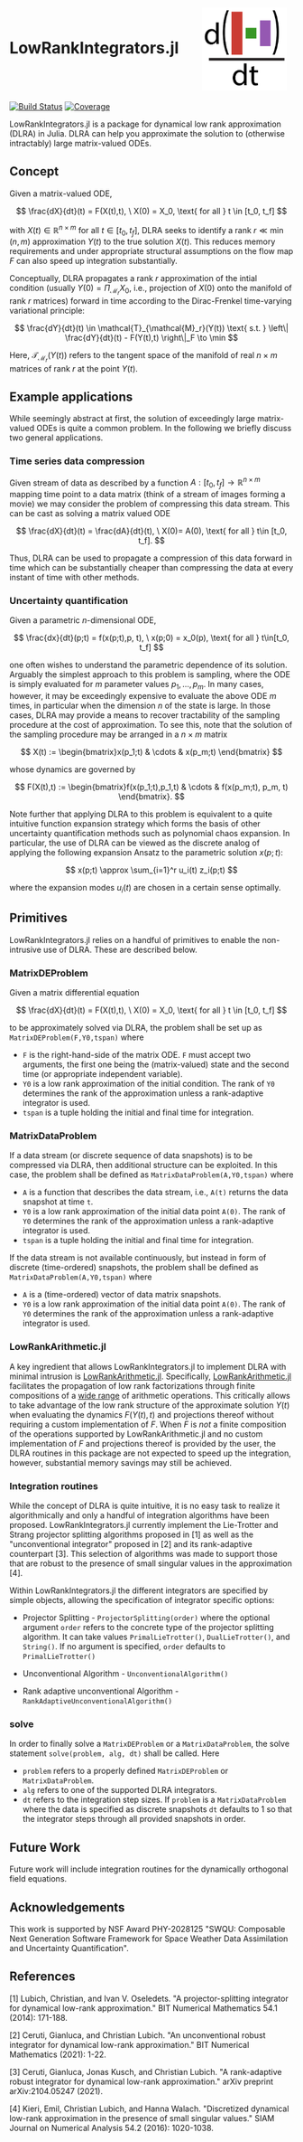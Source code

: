 # LowRankIntegrators.jl &emsp; <img align = center src = "docs/assets/lowrankintegrators_logo.png" alt = "logo" width = 150/>

[![Build Status](https://github.com/FHoltorf/LowRankIntegrators.jl/actions/workflows/CI.yml/badge.svg?branch=main)](https://github.com/FHoltorf/LowRankIntegrators.jl/actions/workflows/CI.yml?query=branch%3Amain)
[![Coverage](https://codecov.io/gh/FHoltorf/LowRankIntegrators.jl/branch/main/graph/badge.svg)](https://codecov.io/gh/FHoltorf/LowRankIntegrators.jl)

LowRankIntegrators.jl is a package for dynamical low rank approximation (DLRA) in Julia. DLRA can help you approximate the solution to (otherwise intractably) large matrix-valued ODEs. 

## Concept
Given a matrix-valued ODE, 

$$
    \frac{dX}{dt}(t) = F(X(t),t), \ X(0) = X_0, \text{ for all } t \in [t_0, t_f]
$$

with $X(t) \in \mathbb{R}^{n\times m}$ for all $t \in [t_0,t_f]$, DLRA seeks to identify a rank $r \ll \min(n,m)$ approximation $Y(t)$ to the true solution $X(t)$. This reduces memory requirements and under appropriate structural assumptions on the flow map $F$ can also speed up integration substantially. 

Conceptually, DLRA propagates a rank $r$ approximation of the intial condition (usually $Y(0) = \Pi_{\mathcal{M}_r} X_0$, i.e., projection of $X(0)$ onto the manifold of rank $r$ matrices) forward in time according to the Dirac-Frenkel time-varying variational principle:

$$
    \frac{dY}{dt}(t) \in \mathcal{T}_{\mathcal{M}_r}(Y(t)) \text{ s.t. } \left\| \frac{dY}{dt}(t) - F(Y(t),t) \right\|_F \to \min
$$

Here, $\mathcal{T}_{\mathcal{M}_r}(Y(t))$ refers to the tangent space of the manifold of real $n\times m$ matrices of rank $r$ at the point $Y(t)$. 

## Example applications
While seemingly abstract at first, the solution of exceedingly large matrix-valued ODEs is quite a common problem. In the following we briefly discuss two general applications. 

### Time series data compression
Given stream of data as described by a function $A:[t_0,t_f] \to \mathbb{R}^{n\times m}$ mapping time point to a data matrix (think of a stream of images forming a movie) we may consider the problem of compressing this data stream. This can be cast as solving a matrix valued ODE 

$$
\frac{dX}{dt}(t) = \frac{dA}{dt}(t), \ X(0)= A(0), \text{ for all } t\in [t_0, t_f].
$$

Thus, DLRA can be used to propagate a compression of this data forward in time which can be substantially cheaper than compressing the data at every instant of time with other methods.  

### Uncertainty quantification
Given a parametric $n$-dimensional ODE,

$$
 \frac{dx}{dt}(p;t) = f(x(p;t),p, t), \ x(p;0) = x_0(p), \text{ for all } t\in[t_0, t_f]
$$

one often wishes to understand the parametric dependence of its solution. Arguably the simplest approach to this problem is sampling, where the ODE is simply evaluated for $m$ parameter values $p_1, \dots, p_m$. In many cases, however, it may be exceedingly expensive to evaluate the above ODE $m$ times, in particular when the dimension $n$ of the state is large. In those cases, DLRA may provide a means to recover tractability of the sampling procedure at the cost of approximation. To see this, note that the solution of the sampling procedure may be arranged in a $n\times m$ matrix

$$
X(t) := \begin{bmatrix}x(p_1;t) & \cdots & x(p_m;t) \end{bmatrix}
$$

whose dynamics are governed by

$$
F(X(t),t) := \begin{bmatrix}f(x(p_1;t),p_1,t) & \cdots & f(x(p_m;t), p_m, t) \end{bmatrix}.
$$

Note further that applying DLRA to this problem is equivalent to a quite intuitive function expansion strategy which forms the basis of other uncertainty quantification methods such as polynomial chaos expansion. In particular, the use of DLRA can be viewed as the discrete analog of applying the following expansion Ansatz to the parametric solution $x(p;t)$:

$$
    x(p;t) \approx \sum_{i=1}^r u_i(t) z_i(p;t)
$$

where the expansion modes $u_i(t)$ are chosen in a certain sense optimally. 

## Primitives
LowRankIntegrators.jl relies on a handful of primitives to enable the non-intrusive use of DLRA. These are described below.

### MatrixDEProblem
Given a matrix differential equation

$$
    \frac{dX}{dt}(t) = F(X(t),t), \ X(0) = X_0, \text{ for all } t \in [t_0, t_f]
$$

to be approximately solved via DLRA, the problem shall be set up as `MatrixDEProblem(F,Y0,tspan)` where

* `F` is the right-hand-side of the matrix ODE. `F` must accept two arguments, the first one being the (matrix-valued) state and the second time (or appropriate independent variable). 
* `Y0` is a low rank approximation of the initial condition. The rank of `Y0` determines the rank of the approximation unless a rank-adaptive integrator is used.
* `tspan` is a tuple holding the initial and final time for integration.

### MatrixDataProblem
If a data stream (or discrete sequence of data snapshots) is to be compressed via DLRA, then additional structure can be exploited. In this case, the problem shall be defined as `MatrixDataProblem(A,Y0,tspan)` where

* `A` is a function that describes the data stream, i.e., `A(t)` returns the data snapshot at time `t`. 
* `Y0` is a low rank approximation of the initial data point `A(0)`. The rank of `Y0` determines the rank of the approximation unless a rank-adaptive integrator is used.
* `tspan` is a tuple holding the initial and final time for integration.

If the data stream is not available continuously, but instead in form of discrete (time-ordered) snapshots, the problem shall be defined as `MatrixDataProblem(A,Y0,tspan)` where

* `A` is a (time-ordered) vector of data matrix snapshots.
* `Y0` is a low rank approximation of the initial data point `A(0)`. The rank of `Y0` determines the rank of the approximation unless a rank-adaptive integrator is used.


### LowRankArithmetic.jl
A key ingredient that allows LowRankIntegrators.jl to implement DLRA with minimal intrusion is [LowRankArithmetic.jl](https://github.com/FHoltorf/LowRankArithmetic.jl). Specifically, [LowRankArithmetic.jl](https://github.com/FHoltorf/LowRankArithmetic.jl) facilitates the propagation of low rank factorizations through finite compositions of a [wide range](https://github.com/FHoltorf/LowRankArithmetic.jl#readme) of arithmetic operations. This critically allows to take advantage of the low rank structure of the approximate solution $Y(t)$ when evaluating the dynamics $F(Y(t),t)$ and projections thereof without requiring a custom implementation of $F$. When $F$ is *not* a finite composition of the operations supported by LowRankArithmetic.jl and no custom implementation of $F$ and projections thereof is provided by the user, the DLRA routines in this package are not expected to speed up the integration, however, substantial memory savings may still be achieved.

### Integration routines
While the concept of DLRA is quite intuitive, it is no easy task to realize it algorithmically and only a handful of integration algorithms have been proposed. LowRankIntegrators.jl currently implement the Lie-Trotter and Strang projector splitting algorithms proposed in [1] as well as the "unconventional integrator" proposed in [2] and its rank-adaptive counterpart [3]. This selection of algorithms was made to support those that are robust to the presence of small singular values in the approximation [4]. 

Within LowRankIntegrators.jl the different integrators are specified by simple objects, allowing the specification of integrator specific options:

* Projector Splitting - `ProjectorSplitting(order)` where the optional argument `order` refers to the concrete type of the projector splitting algorithm. It can take values `PrimalLieTrotter()`, `DualLieTrotter()`, and `String()`. If no argument is specified, `order` defaults to `PrimalLieTrotter()`

* Unconventional Algorithm - `UnconventionalAlgorithm()`

* Rank adaptive unconventional Algorithm - `RankAdaptiveUnconventionalAlgorithm()`

### solve 
In order to finally solve a `MatrixDEProblem` or a `MatrixDataProblem`, the solve statement `solve(problem, alg, dt)` shall be called. Here

* `problem` refers to a properly defined `MatrixDEProblem` or `MatrixDataProblem`. 
* `alg` refers to one of the supported DLRA integrators.
* `dt` refers to the integration step sizes. If `problem` is a `MatrixDataProblem` where the data is specified as discrete snapshots `dt` defaults to 1 so that the integrator steps through all provided snapshots in order.


## Future Work
Future work will include integration routines for the dynamically orthogonal field equations. 

## Acknowledgements
This work is supported by NSF Award PHY-2028125 "SWQU: Composable Next Generation Software Framework for Space Weather Data Assimilation and Uncertainty Quantification".

## References
[1] Lubich, Christian, and Ivan V. Oseledets. "A projector-splitting integrator for dynamical low-rank approximation." BIT Numerical Mathematics 54.1 (2014): 171-188.

[2] Ceruti, Gianluca, and Christian Lubich. "An unconventional robust integrator for dynamical low-rank approximation." BIT Numerical Mathematics (2021): 1-22.

[3] Ceruti, Gianluca, Jonas Kusch, and Christian Lubich. "A rank-adaptive robust integrator for dynamical low-rank approximation." arXiv preprint arXiv:2104.05247 (2021).

[4] Kieri, Emil, Christian Lubich, and Hanna Walach. "Discretized dynamical low-rank approximation in the presence of small singular values." SIAM Journal on Numerical Analysis 54.2 (2016): 1020-1038.